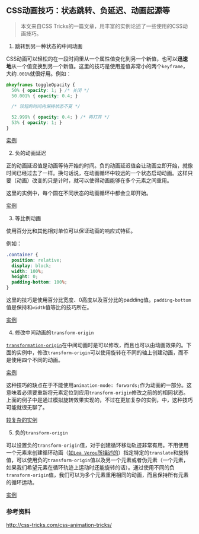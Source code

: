 CSS动画技巧：状态跳转、负延迟、动画起源等---> 本文来自CSS Tricks的一篇文章，用丰富的实例论述了一些使用的CSS动画技巧。1.  跳转到另一种状态的中间动画CSS动画可以轻松的在一段时间里从一个属性值变化到另一个新值，也可以**迅速地**从一个值变换到另一个新值。这里的技巧是使用差值非常小的两个`keyframe`，大约`.001%`就很好用。例如：```css@keyframes toggleOpacity {  50% { opacity: 1; } /* 关闭 */  50.001% { opacity: 0.4; }  /* 较短的时间内保持状态不变 */  52.999% { opacity: 0.4; } /* 再打开 */  53% { opacity: 1; }}```[实例](http://codepen.io/Zeaklous/pen/dIomg)2.  负的动画延迟正的动画延迟值是动画等待开始的时间。负的动画延迟值会让动画立即开始，就像时间已经过去了一样。换句话说，在动画循环中较远的一个状态启动动画。这样只要（动画）改变的只是计时，就可以使得动画能够在多个元素之间重用。这里的实例中，每个圆在不同状态的动画循环中都会立即开始。[实例](http://codepen.io/Zeaklous/pen/dirzc)3.  等比例动画使用百分比和其他相对单位可以保证动画的响应式特征。例如：```css.container {  position: relative;  display: block;  width: 100%;  height: 0;  padding-bottom: 100%;}```这里的技巧是使用百分比宽度、0高度以及百分比的padding值。`padding-bottom`值是保持和`width`值等比的技巧所在。[实例](http://codepen.io/Zeaklous/pen/pcfCJ)4.  修改中间动画的`transform-origin`[`transformation-origin`](http://css-tricks.com/almanac/properties/t/transform-origin/)在中间动画时是可以修改，而且也可以由动画效果的。下面的实例中，修改`transform-origin`可以使用旋转在不同的轴上创建动画，而不是使用四个不同的动画。[实例](http://codepen.io/Zeaklous/pen/jiDHL)这种技巧的缺点在于不能使用`animation-mode: forwards;`作为动画的一部分。这意味着必须要重新将元素定位到应用`transform-origin`修改之前的的相同状态。上面的例子中是通过模拟旋转效果实现的，不过在更加复杂的实例，中，这种技巧可能就很无聊了。[较复杂的实例](http://codepen.io/Zeaklous/pen/fsGvH)5.  负的`transform-origin`可以设置负的`transform-origin`值，对于创建循环移动轨迹非常有用。不用使用一个元素来创建循环动画（[如`Lea Verou`所描述的](http://lea.verou.me/2012/02/moving-an-element-along-a-circle/)）指定特定的`translate`和旋转值，可以使用负的`transform-origin`值以及另一个元素或者伪元素（一个元素，如果我们希望元素在循环轨迹上运动时还能旋转的话）。通过使用不同的负`transform-origin`值，我们可以为多个元素重用相同的动画，而且保持所有元素的循环运动。[实例](http://codepen.io/Zeaklous/pen/rsvgK)### 参考资料<http://css-tricks.com/css-animation-tricks/>